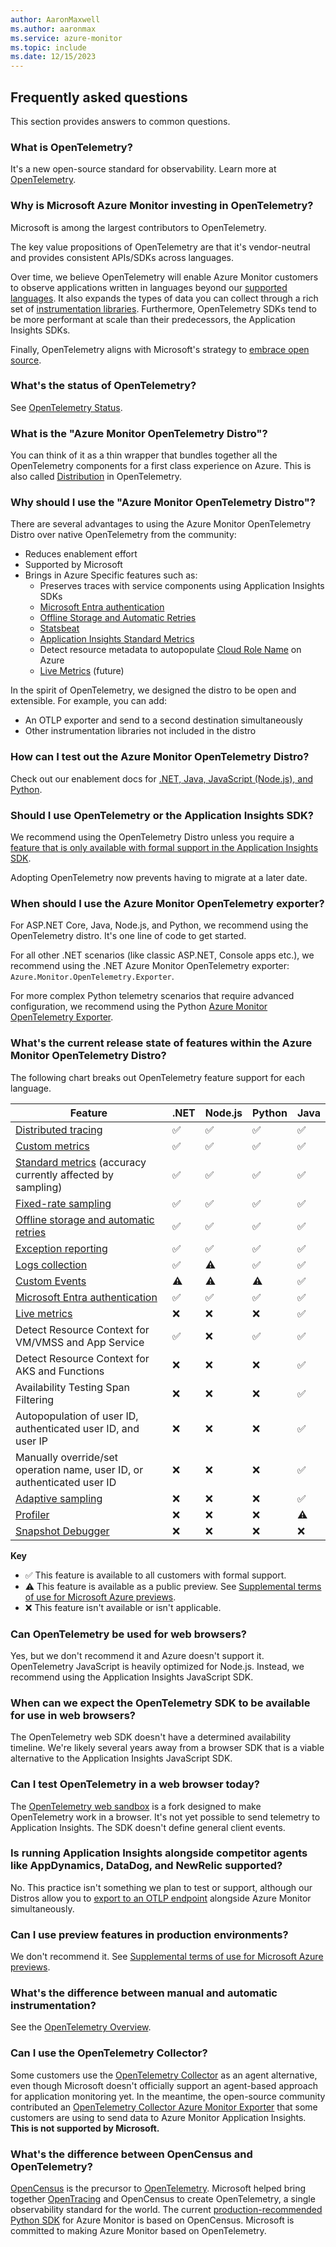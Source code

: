 ```yaml
---
author: AaronMaxwell
ms.author: aaronmax
ms.service: azure-monitor
ms.topic: include
ms.date: 12/15/2023
---
```


## Frequently asked questions

This section provides answers to common questions.

### What is OpenTelemetry?

It's a new open-source standard for observability. Learn more at [OpenTelemetry](https://opentelemetry.io/).

### Why is Microsoft Azure Monitor investing in OpenTelemetry?

Microsoft is among the largest contributors to OpenTelemetry.

The key value propositions of OpenTelemetry are that it's vendor-neutral and provides consistent APIs/SDKs across languages.

Over time, we believe OpenTelemetry will enable Azure Monitor customers to observe applications written in languages beyond our [supported languages](../app/app-insights-overview.md#supported-languages). It also expands the types of data you can collect through a rich set of [instrumentation libraries](https://opentelemetry.io/docs/concepts/components/#instrumentation-libraries). Furthermore, OpenTelemetry SDKs tend to be more performant at scale than their predecessors, the Application Insights SDKs.

Finally, OpenTelemetry aligns with Microsoft's strategy to [embrace open source](https://opensource.microsoft.com/).

### What's the status of OpenTelemetry?

See [OpenTelemetry Status](https://opentelemetry.io/status/).

### What is the "Azure Monitor OpenTelemetry Distro"?

You can think of it as a thin wrapper that bundles together all the OpenTelemetry components for a first class experience on Azure. This is also called [Distribution](https://opentelemetry.io/docs/concepts/distributions/) in OpenTelemetry.

### Why should I use the "Azure Monitor OpenTelemetry Distro"?

There are several advantages to using the Azure Monitor OpenTelemetry Distro over native OpenTelemetry from the community:

- Reduces enablement effort
- Supported by Microsoft
- Brings in Azure Specific features such as:
   - Preserves traces with service components using Application Insights SDKs
   - [Microsoft Entra authentication](../app/azure-ad-authentication.md)
   - [Offline Storage and Automatic Retries](../app/opentelemetry-configuration.md#offline-storage-and-automatic-retries)
   - [Statsbeat](../app/statsbeat.md)
   - [Application Insights Standard Metrics](../app/standard-metrics.md)
   - Detect resource metadata to autopopulate [Cloud Role Name](../app/app-map.md#understand-the-cloud-role-name-within-the-context-of-an-application-map) on Azure
   - [Live Metrics](../app/live-stream.md) (future)

In the spirit of OpenTelemetry, we designed the distro to be open and extensible. For example, you can add:

- An OTLP exporter and send to a second destination simultaneously
- Other instrumentation libraries not included in the distro

### How can I test out the Azure Monitor OpenTelemetry Distro?

Check out our enablement docs for [.NET, Java, JavaScript (Node.js), and Python](../app/opentelemetry-enable.md).

### Should I use OpenTelemetry or the Application Insights SDK?

We recommend using the OpenTelemetry Distro unless you require a [feature that is only available with formal support in the Application Insights SDK](#whats-the-current-release-state-of-features-within-the-azure-monitor-opentelemetry-distro).

Adopting OpenTelemetry now prevents having to migrate at a later date.

### When should I use the Azure Monitor OpenTelemetry exporter?

For ASP.NET Core, Java, Node.js, and Python, we recommend using the OpenTelemetry distro. It's one line of code to get started.

For all other .NET scenarios (like classic ASP.NET, Console apps etc.), we recommend using the .NET Azure Monitor OpenTelemetry exporter: `Azure.Monitor.OpenTelemetry.Exporter`.

For more complex Python telemetry scenarios that require advanced configuration, we recommend using the Python [Azure Monitor OpenTelemetry Exporter](/python/api/overview/azure/monitor-opentelemetry-exporter-readme?view=azure-python-preview&preserve-view=true).

### What's the current release state of features within the Azure Monitor OpenTelemetry Distro?

The following chart breaks out OpenTelemetry feature support for each language.

|Feature                                                                                                                | .NET               | Node.js            | Python             | Java               |
|-----------------------------------------------------------------------------------------------------------------------|--------------------|--------------------|--------------------|--------------------|
| [Distributed tracing](../app/distributed-trace-data.md)                                            | :white_check_mark: | :white_check_mark: | :white_check_mark: | :white_check_mark: |
| [Custom metrics](../app/opentelemetry-add-modify.md#add-custom-metrics)                                               | :white_check_mark: | :white_check_mark: | :white_check_mark: | :white_check_mark: |
| [Standard metrics](../app/standard-metrics.md) (accuracy currently affected by sampling)                              | :white_check_mark: | :white_check_mark: | :white_check_mark: | :white_check_mark: |
| [Fixed-rate sampling](../app/sampling.md)                                                                             | :white_check_mark: | :white_check_mark: | :white_check_mark: | :white_check_mark: |
| [Offline storage and automatic retries](../app/opentelemetry-configuration.md#offline-storage-and-automatic-retries)  | :white_check_mark: | :white_check_mark: | :white_check_mark: | :white_check_mark: |
| [Exception reporting](../app/asp-net-exceptions.md)                                                                   | :white_check_mark: | :white_check_mark: | :white_check_mark: | :white_check_mark: |
| [Logs collection](../app/asp-net-trace-logs.md)                                                                       | :white_check_mark: | :warning:          | :white_check_mark: | :white_check_mark: |
| [Custom Events](../app/usage-overview.md#custom-business-events)                                                      | :warning:          | :warning:          | :warning:          | :white_check_mark: |
| [Microsoft Entra authentication](../app/azure-ad-authentication.md)                                                   | :white_check_mark: | :white_check_mark: | :white_check_mark: | :white_check_mark: |
| [Live metrics](../app/live-stream.md)                                                                                 | :x:                | :x:                | :x:                | :white_check_mark: |
| Detect Resource Context for VM/VMSS and App Service                                                                   | :white_check_mark: | :x:                | :white_check_mark: | :white_check_mark: |
| Detect Resource Context for AKS and Functions                                                                         | :x:                | :x:                | :x:                | :white_check_mark: |           
| Availability Testing Span Filtering                                                                                   | :x:                | :x:                | :x:                | :white_check_mark: |
| Autopopulation of user ID, authenticated user ID, and user IP                                                         | :x:                | :x:                | :x:                | :white_check_mark: |
| Manually override/set operation name, user ID, or authenticated user ID                                               | :x:                | :x:                | :x:                | :white_check_mark: |
| [Adaptive sampling](../app/sampling.md#adaptive-sampling)                                                             | :x:                | :x:                | :x:                | :white_check_mark: |
| [Profiler](../profiler/profiler-overview.md)                                                                          | :x:                | :x:                | :x:                | :warning:          |
| [Snapshot Debugger](../snapshot-debugger/snapshot-debugger.md)                                                        | :x:                | :x:                | :x:                | :x:                |

**Key**
- :white_check_mark: This feature is available to all customers with formal support.
- :warning: This feature is available as a public preview. See [Supplemental terms of use for Microsoft Azure previews](https://azure.microsoft.com/support/legal/preview-supplemental-terms/).
- :x: This feature isn't available or isn't applicable.

### Can OpenTelemetry be used for web browsers?

Yes, but we don't recommend it and Azure doesn't support it. OpenTelemetry JavaScript is heavily optimized for Node.js. Instead, we recommend using the Application Insights JavaScript SDK.

### When can we expect the OpenTelemetry SDK to be available for use in web browsers?

The OpenTelemetry web SDK doesn't have a determined availability timeline. We're likely several years away from a browser SDK that is a viable alternative to the Application Insights JavaScript SDK.

### Can I test OpenTelemetry in a web browser today?

The [OpenTelemetry web sandbox](https://github.com/open-telemetry/opentelemetry-sandbox-web-js) is a fork designed to make OpenTelemetry work in a browser. It's not yet possible to send telemetry to Application Insights. The SDK doesn't define general client events.

### Is running Application Insights alongside competitor agents like AppDynamics, DataDog, and NewRelic supported?

No. This practice isn't something we plan to test or support, although our Distros allow you to [export to an OTLP endpoint](../app/opentelemetry-configuration.md#enable-the-otlp-exporter) alongside Azure Monitor simultaneously.

### Can I use preview features in production environments?

We don't recommend it. See [Supplemental terms of use for Microsoft Azure previews](https://azure.microsoft.com/support/legal/preview-supplemental-terms/).

### What's the difference between manual and automatic instrumentation?

See the [OpenTelemetry Overview](../app/opentelemetry-overview.md#instrumentation-options).

### Can I use the OpenTelemetry Collector?

Some customers use the [OpenTelemetry Collector](https://github.com/open-telemetry/opentelemetry-collector/blob/main/docs/design.md) as an agent alternative, even though Microsoft doesn't officially support an agent-based approach for application monitoring yet. In the meantime, the open-source community contributed an [OpenTelemetry Collector Azure Monitor Exporter](https://github.com/open-telemetry/opentelemetry-collector-contrib/tree/main/exporter/azuremonitorexporter) that some customers are using to send data to Azure Monitor Application Insights. **This is not supported by Microsoft.**

### What's the difference between OpenCensus and OpenTelemetry?

[OpenCensus](https://opencensus.io/) is the precursor to [OpenTelemetry](https://opentelemetry.io/). Microsoft helped bring together [OpenTracing](https://opentracing.io/) and OpenCensus to create OpenTelemetry, a single observability standard for the world. The current [production-recommended Python SDK](/previous-versions/azure/azure-monitor/app/opencensus-python) for Azure Monitor is based on OpenCensus. Microsoft is committed to making Azure Monitor based on OpenTelemetry.
